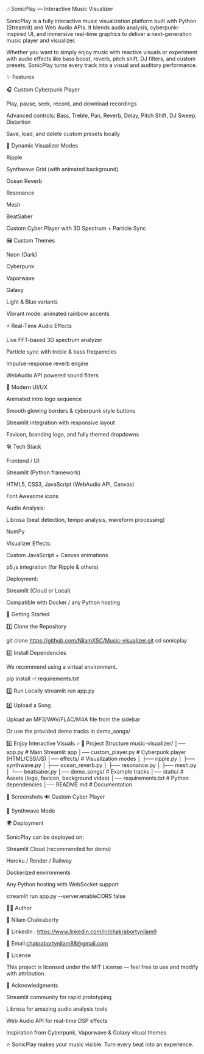 🎶 SonicPlay — Interactive Music Visualizer

SonicPlay is a fully interactive music visualization platform built with Python (Streamlit) and Web Audio APIs. It blends audio analysis, cyberpunk-inspired UI, and immersive real-time graphics to deliver a next-generation music player and visualizer.

Whether you want to simply enjoy music with reactive visuals or experiment with audio effects like bass boost, reverb, pitch shift, DJ filters, and custom presets, SonicPlay turns every track into a visual and auditory performance.

✨ Features

🎧 Custom Cyberpunk Player

Play, pause, seek, record, and download recordings

Advanced controls: Bass, Treble, Pan, Reverb, Delay, Pitch Shift, DJ Sweep, Distortion

Save, load, and delete custom presets locally

🌌 Dynamic Visualizer Modes

Ripple

Synthwave Grid (with animated background)

Ocean Reverb

Resonance

Mesh

BeatSaber

Custom Cyber Player with 3D Spectrum + Particle Sync

🖼️ Custom Themes

Neon (Dark)

Cyberpunk

Vaporwave

Galaxy

Light & Blue variants

Vibrant mode: animated rainbow accents

⚡ Real-Time Audio Effects

Live FFT-based 3D spectrum analyzer

Particle sync with treble & bass frequencies

Impulse-response reverb engine

WebAudio API powered sound filters

🎨 Modern UI/UX

Animated intro logo sequence

Smooth glowing borders & cyberpunk style buttons

Streamlit integration with responsive layout

Favicon, branding logo, and fully themed dropdowns

🛠️ Tech Stack

Frontend / UI:

Streamlit (Python framework)

HTML5, CSS3, JavaScript (WebAudio API, Canvas)

Font Awesome icons

Audio Analysis:

Librosa
 (beat detection, tempo analysis, waveform processing)

NumPy

Visualizer Effects:

Custom JavaScript + Canvas animations

p5.js integration (for Ripple & others)

Deployment:

Streamlit (Cloud or Local)

Compatible with Docker / any Python hosting

🚀 Getting Started

1️⃣ Clone the Repository

git clone https://github.com/NilamXSC/Music-visualizer.git
cd sonicplay

2️⃣ Install Dependencies

We recommend using a virtual environment.

pip install -r requirements.txt

3️⃣ Run Locally
streamlit run app.py

4️⃣ Upload a Song

Upload an MP3/WAV/FLAC/M4A file from the sidebar

Or use the provided demo tracks in demo_songs/

5️⃣ Enjoy Interactive Visuals 🎶
📂 Project Structure
music-visualizer/
│── app.py                # Main Streamlit app
│── custom_player.py      # Cyberpunk player (HTML/CSS/JS)
│── effects/              # Visualization modes
│   ├── ripple.py
│   ├── synthwave.py
│   ├── ocean_reverb.py
│   ├── resonance.py
│   ├── mesh.py
│   └── beatsaber.py
│── demo_songs/           # Example tracks
│── static/               # Assets (logo, favicon, background video)
│── requirements.txt      # Python dependencies
│── README.md             # Documentation

📸 Screenshots
🔊 Custom Cyber Player

🌌 Synthwave Mode

🌍 Deployment

SonicPlay can be deployed on:

Streamlit Cloud (recommended for demo)

Heroku / Render / Railway

Dockerized environments

Any Python hosting with WebSocket support

streamlit run app.py --server.enableCORS false

🧑‍💻 Author

👤 Nilam Chakraborty

💼 LinkedIn : https://www.linkedin.com/in/chakrabortynilam9

📧 Email:chakrabortynilam88@gmail.com

📜 License

This project is licensed under the MIT License — feel free to use and modify with attribution.

🙌 Acknowledgments

Streamlit community for rapid prototyping

Librosa for amazing audio analysis tools

Web Audio API for real-time DSP effects

Inspiration from Cyberpunk, Vaporwave & Galaxy visual themes

🔥 SonicPlay makes your music visible. Turn every beat into an experience.
